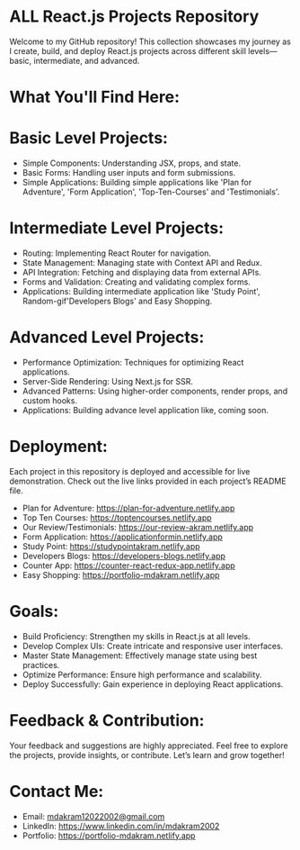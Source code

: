 # ALL React.js Projects Repository
Welcome to my GitHub repository! This collection showcases my journey as I create, build, and deploy React.js projects across different skill levels—basic, intermediate, and advanced.

# What You'll Find Here:
# Basic Level Projects:
- Simple Components: Understanding JSX, props, and state.
- Basic Forms: Handling user inputs and form submissions.
- Simple Applications: Building simple applications like 'Plan for Adventure', 'Form Application', 'Top-Ten-Courses' and 'Testimonials'. 

# Intermediate Level Projects:
- Routing: Implementing React Router for navigation.
- State Management: Managing state with Context API and Redux.
- API Integration: Fetching and displaying data from external APIs.
- Forms and Validation: Creating and validating complex forms.
- Applications: Building intermediate application like 'Study Point', Random-gif'Developers Blogs' and Easy Shopping.

# Advanced Level Projects:
- Performance Optimization: Techniques for optimizing React applications.
- Server-Side Rendering: Using Next.js for SSR.
- Advanced Patterns: Using higher-order components, render props, and custom hooks.
- Applications: Building advance level application like, coming soon.

# Deployment:
Each project in this repository is deployed and accessible for live demonstration. Check out the live links provided in each project’s README file.
- Plan for Adventure: https://plan-for-adventure.netlify.app
- Top Ten Courses: https://toptencourses.netlify.app
- Our Review/Testimonials: https://our-review-akram.netlify.app
- Form Application: https://applicationformin.netlify.app
- Study Point: https://studypointakram.netlify.app
- Developers Blogs: https://developers-blogs.netlify.app
- Counter App: https://counter-react-redux-app.netlify.app
- Easy Shopping: https://portfolio-mdakram.netlify.app

# Goals:
- Build Proficiency: Strengthen my skills in React.js at all levels.
- Develop Complex UIs: Create intricate and responsive user interfaces.
- Master State Management: Effectively manage state using best practices.
- Optimize Performance: Ensure high performance and scalability.
- Deploy Successfully: Gain experience in deploying React applications.

# Feedback & Contribution:
Your feedback and suggestions are highly appreciated. Feel free to explore the projects, provide insights, or contribute. Let’s learn and grow together!

# Contact Me: 
- Email: mdakram12022002@gmail.com 
- LinkedIn: https://www.linkedin.com/in/mdakram2002
- Portfolio: https://portfolio-mdakram.netlify.app
